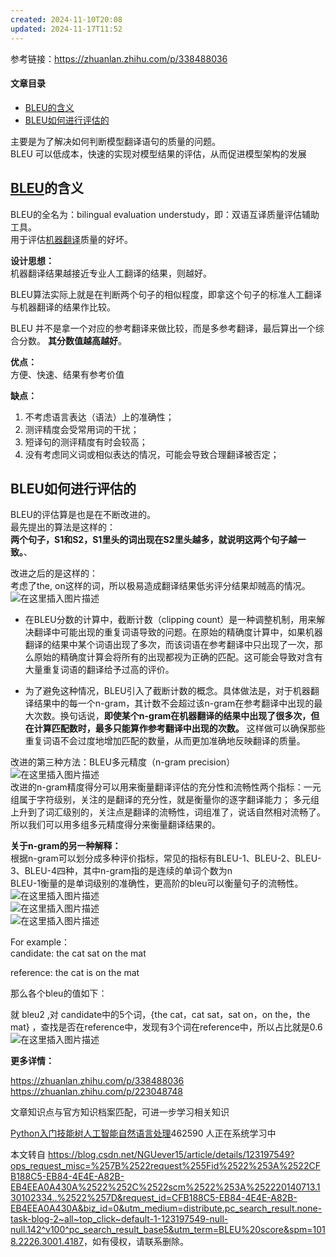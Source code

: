 ```yaml
---
created: 2024-11-10T20:08
updated: 2024-11-17T11:52
---
```

 

参考链接：https://zhuanlan.zhihu.com/p/338488036

#### 文章目录

*   [BLEU的含义](#BLEU_7)
*   [BLEU如何进行评估的](#BLEU_27)

  
主要是为了解决如何判断模型翻译语句的质量的问题。  
BLEU 可以低成本，快速的实现对模型结果的评估，从而促进模型架构的发展

[BLEU](https://so.csdn.net/so/search?q=BLEU&spm=1001.2101.3001.7020)的含义
-----------------------------------------------------------------------

BLEU的全名为：bilingual evaluation understudy，即：双语互译质量评估辅助工具。  
用于评估[机器翻译](https://so.csdn.net/so/search?q=%E6%9C%BA%E5%99%A8%E7%BF%BB%E8%AF%91&spm=1001.2101.3001.7020)质量的好坏。

**设计思想：**  
机器翻译结果越接近专业人工翻译的结果，则越好。

BLEU算法实际上就是在判断两个句子的相似程度，即拿这个句子的标准人工翻译与机器翻译的结果作比较。

BLEU 并不是拿一个对应的参考翻译来做比较，而是多参考翻译，最后算出一个综合分数。 **其分数值越高越好**。

**优点：**  
方便、快速、结果有参考价值

**缺点：**

1.  不考虑语言表达（语法）上的准确性；
2.  测评精度会受常用词的干扰；
3.  短译句的测评精度有时会较高；
4.  没有考虑同义词或相似表达的情况，可能会导致合理翻译被否定；

BLEU如何进行评估的
-----------

BLEU的评估算是也是在不断改进的。  
最先提出的算法是这样的：  
**两个句子，S1和S2，S1里头的词出现在S2里头越多，就说明这两个句子越一致。**、

改进之后的是这样的：  
考虑了the, on这样的词，所以极易造成翻译结果低劣评分结果却贼高的情况。![在这里插入图片描述](https://i-blog.csdnimg.cn/blog_migrate/3ddfe0b823e53c8b68425e4923f11c0b.png)
- 在BLEU分数的计算中，截断计数（clipping count）是一种调整机制，用来解决翻译中可能出现的重复词语导致的问题。在原始的精确度计算中，如果机器翻译的结果中某个词语出现了多次，而该词语在参考翻译中只出现了一次，那么原始的精确度计算会将所有的出现都视为正确的匹配。这可能会导致对含有大量重复词语的翻译给予过高的评价。

- 为了避免这种情况，BLEU引入了截断计数的概念。具体做法是，对于机器翻译结果中的每一个n-gram，其计数不会超过该n-gram在参考翻译中出现的最大次数。换句话说，**即使某个n-gram在机器翻译的结果中出现了很多次，但在计算匹配数时，最多只能算作参考翻译中出现的次数。** 这样做可以确保那些重复词语不会过度地增加匹配的数量，从而更加准确地反映翻译的质量。

改进的第三种方法：BLEU多元精度（n-gram precision）  
![在这里插入图片描述](https://i-blog.csdnimg.cn/blog_migrate/b272997a3bdc3aa97fe9b3ef2491e685.png)  
改进的n-gram精度得分可以用来衡量翻译评估的充分性和流畅性两个指标：一元组属于字符级别，关注的是翻译的充分性，就是衡量你的逐字翻译能力； 多元组上升到了词汇级别的，关注点是翻译的流畅性，词组准了，说话自然相对流畅了。所以我们可以用多组多元精度得分来衡量翻译结果的。

**关于n-gram的另一种解释：**  
根据n-gram可以划分成多种评价指标，常见的指标有BLEU-1、BLEU-2、BLEU-3、BLEU-4四种，其中n-gram指的是连续的单词个数为n  
BLEU-1衡量的是单词级别的准确性，更高阶的bleu可以衡量句子的流畅性。  
![在这里插入图片描述](https://i-blog.csdnimg.cn/blog_migrate/8447069ba201215717a6ed7bc4a14958.png)  
![在这里插入图片描述](https://i-blog.csdnimg.cn/blog_migrate/ef3600713bf6197a55feec4c616f5509.png)  
![在这里插入图片描述](https://i-blog.csdnimg.cn/blog_migrate/75bc5306ed05f9e6701bd42457550ccf.png)

For example：  
candidate: the cat sat on the mat

reference: the cat is on the mat

那么各个bleu的值如下：

就 bleu2 ,对 candidate中的5个词，{the cat，cat sat，sat on，on the，the mat} ，查找是否在reference中，发现有3个词在reference中，所以占比就是0.6  
![在这里插入图片描述](https://i-blog.csdnimg.cn/blog_migrate/2669eabed73588db03b0e1b078756cf6.png)

**更多详情：**

https://zhuanlan.zhihu.com/p/338488036  
https://zhuanlan.zhihu.com/p/223048748

 

文章知识点与官方知识档案匹配，可进一步学习相关知识

[Python入门技能树](https://edu.csdn.net/skill/python/python-3-248?utm_source=csdn_ai_skill_tree_blog)[人工智能](https://edu.csdn.net/skill/python/python-3-248?utm_source=csdn_ai_skill_tree_blog)[自然语言处理](https://edu.csdn.net/skill/python/python-3-248?utm_source=csdn_ai_skill_tree_blog)462590 人正在系统学习中

本文转自 <https://blog.csdn.net/NGUever15/article/details/123197549?ops_request_misc=%257B%2522request%255Fid%2522%253A%2522CFB188C5-EB84-4E4E-A82B-EB4EEA0A430A%2522%252C%2522scm%2522%253A%252220140713.130102334..%2522%257D&request_id=CFB188C5-EB84-4E4E-A82B-EB4EEA0A430A&biz_id=0&utm_medium=distribute.pc_search_result.none-task-blog-2~all~top_click~default-1-123197549-null-null.142^v100^pc_search_result_base5&utm_term=BLEU%20score&spm=1018.2226.3001.4187>，如有侵权，请联系删除。
